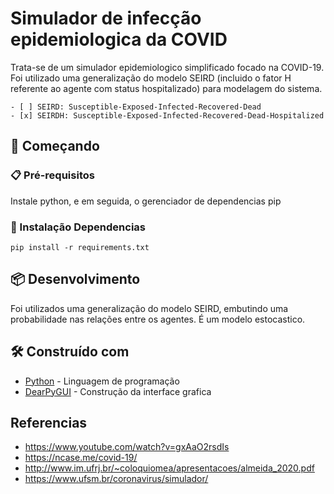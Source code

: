 # Simulador de infecção epidemiologica da COVID

Trata-se de um simulador epidemiologico simplificado focado na COVID-19. Foi utilizado uma generalização do modelo SEIRD (incluido o fator H referente ao agente com status hospitalizado) para modelagem do sistema.

    - [ ] SEIRD: Susceptible-Exposed-Infected-Recovered-Dead
    - [x] SEIRDH: Susceptible-Exposed-Infected-Recovered-Dead-Hospitalized

## 🚀 Começando

### 📋 Pré-requisitos

Instale python, e em seguida, o gerenciador de dependencias pip

### 🔧 Instalação Dependencias

    pip install -r requirements.txt

## 📦 Desenvolvimento

Foi utilizados uma generalização do modelo SEIRD, embutindo uma probabilidade nas relações entre os agentes. É um modelo estocastico.

## 🛠️ Construído com

* [Python](https://www.python.org/) - Linguagem de programação
* [DearPyGUI](https://dearpygui.readthedocs.io/en/latest/) - Construção da interface grafica

## Referencias

* <https://www.youtube.com/watch?v=gxAaO2rsdIs>
* <https://ncase.me/covid-19/>
* <http://www.im.ufrj.br/~coloquiomea/apresentacoes/almeida_2020.pdf>
* <https://www.ufsm.br/coronavirus/simulador/>
